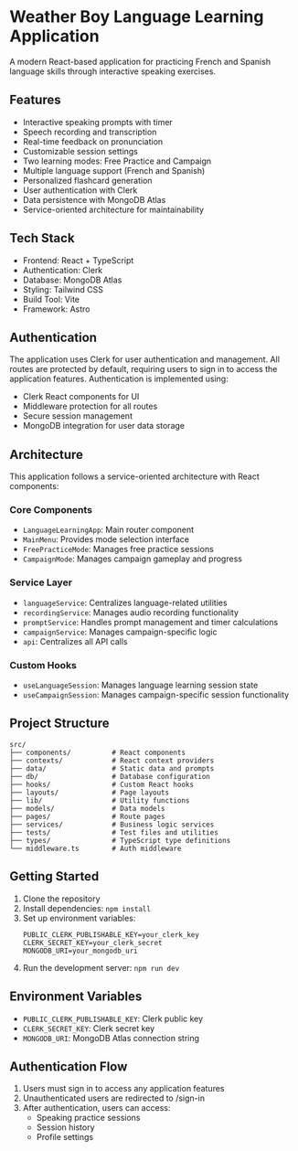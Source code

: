# Weather Boy Language Learning Application

A modern React-based application for practicing French and Spanish language skills through interactive speaking exercises.

## Features

- Interactive speaking prompts with timer
- Speech recording and transcription
- Real-time feedback on pronunciation
- Customizable session settings
- Two learning modes: Free Practice and Campaign
- Multiple language support (French and Spanish)
- Personalized flashcard generation
- User authentication with Clerk
- Data persistence with MongoDB Atlas
- Service-oriented architecture for maintainability

## Tech Stack

- Frontend: React + TypeScript
- Authentication: Clerk
- Database: MongoDB Atlas
- Styling: Tailwind CSS
- Build Tool: Vite
- Framework: Astro

## Authentication

The application uses Clerk for user authentication and management. All routes are protected by default, requiring users to sign in to access the application features. Authentication is implemented using:

- Clerk React components for UI
- Middleware protection for all routes
- Secure session management
- MongoDB integration for user data storage

## Architecture

This application follows a service-oriented architecture with React components:

### Core Components
- `LanguageLearningApp`: Main router component
- `MainMenu`: Provides mode selection interface
- `FreePracticeMode`: Manages free practice sessions
- `CampaignMode`: Manages campaign gameplay and progress

### Service Layer
- `languageService`: Centralizes language-related utilities
- `recordingService`: Manages audio recording functionality
- `promptService`: Handles prompt management and timer calculations
- `campaignService`: Manages campaign-specific logic
- `api`: Centralizes all API calls

### Custom Hooks
- `useLanguageSession`: Manages language learning session state
- `useCampaignSession`: Manages campaign-specific session functionality

## Project Structure

```
src/
├── components/          # React components
├── contexts/            # React context providers
├── data/                # Static data and prompts
├── db/                  # Database configuration
├── hooks/               # Custom React hooks
├── layouts/             # Page layouts
├── lib/                 # Utility functions
├── models/              # Data models
├── pages/               # Route pages
├── services/            # Business logic services
├── tests/               # Test files and utilities
├── types/               # TypeScript type definitions
└── middleware.ts        # Auth middleware
```

## Getting Started

1. Clone the repository
2. Install dependencies: `npm install`
3. Set up environment variables:
   ```
   PUBLIC_CLERK_PUBLISHABLE_KEY=your_clerk_key
   CLERK_SECRET_KEY=your_clerk_secret
   MONGODB_URI=your_mongodb_uri
   ```
4. Run the development server: `npm run dev`

## Environment Variables

- `PUBLIC_CLERK_PUBLISHABLE_KEY`: Clerk public key
- `CLERK_SECRET_KEY`: Clerk secret key
- `MONGODB_URI`: MongoDB Atlas connection string

## Authentication Flow

1. Users must sign in to access any application features
2. Unauthenticated users are redirected to /sign-in
3. After authentication, users can access:
   - Speaking practice sessions
   - Session history
   - Profile settings
